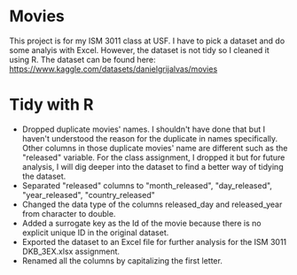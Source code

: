 # Movies
This project is for my ISM 3011 class at USF. I have to pick a dataset and do some analyis with Excel. However, the dataset is not tidy so I cleaned it using R. The dataset can be found here: https://www.kaggle.com/datasets/danielgrijalvas/movies

# Tidy with R
- Dropped duplicate movies' names. I shouldn't have done that but I haven't understood the reason for the duplicate in names specifically. Other columns in those duplicate movies' name are different such as the "released" variable. For the class assignment, I dropped it but for future analysis, I will dig deeper into the dataset to find a better way of tidying the dataset.
- Separated "released" columns to "month_released", "day_released", "year_released", "country_released"
- Changed the data type of the columns released_day and released_year from character to double.
- Added a surrogate key as the Id of the movie because there is no explicit unique ID in the original dataset.
- Exported the dataset to an Excel file for further analysis for the ISM 3011 DKB_3EX.xlsx assignment.
- Renamed all the columns by capitalizing the first letter.
